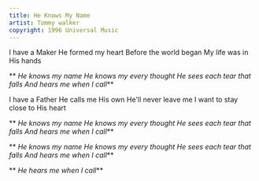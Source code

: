 ```yaml
---
title: He Knows My Name
artist: Tommy walker
copyright: 1996 Universal Music
---
```

I have a Maker
He formed my heart
Before the world began
My life was in His hands

 ** *He knows my name
  He knows my every thought
  He sees each tear that falls
  And hears me when I call***

I have a Father
He calls me His own
He'll never leave me
I want to stay close to His heart

 ** *He knows my name
  He knows my every thought
  He sees each tear that falls
  And hears me when I call***

 ** *He knows my name
  He knows my every thought
  He sees each tear that falls
  And hears me when I call***

 ** *He hears me when I call***